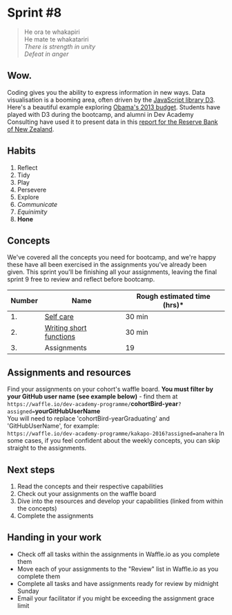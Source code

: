 # Sprint #8

> He ora te whakapiri<br>
> He mate te whakatariri<br>
> *There is strength in unity*<br>
> *Defeat in anger*<br>

## Wow.
Coding gives you the ability to express information in new ways. Data visualisation is a booming area, often driven by the [JavaScript library D3](http://d3js.org/). Here's a beautiful example exploring [Obama's 2013 budget](http://www.nytimes.com/interactive/2012/02/13/us/politics/2013-budget-proposal-graphic.html). Students have played with D3 during the bootcamp, and alumni in Dev Academy Consulting have used it to present data in this [report for the Reserve Bank of New Zealand](http://annualreport.rbnz.govt.nz/financial-highlights#key-points).

## Habits

<!-- learn > develop > practice -->
1. Reflect
2. Tidy
3. Play
5. Persevere
6. Explore
6. *Communicate*
7. *Equinimity*
8. **Hone**


## Concepts

We've covered all the concepts you need for bootcamp, and we're happy these have all been exercised in the assignments you've already been given. This sprint you'll be finishing all your assignments, leaving the final sprint 9 free to review and reflect before bootcamp.

Number | Name | Rough estimated time (hrs)*
--------|-------------------|----------
1. | [Self care](https://github.com/dev-academy-programme/curriculum/tree/master/resources/self-care-ARTICLE/README.md) | 30 min
2. | [Writing short functions](https://github.com/dev-academy-programme/curriculum/tree/master/resources/js-writing-short-functions-ARTICLE/README.md) | 30 min
3. | Assignments | 19


## Assignments and resources
Find your assignments on your cohort's waffle board. **You must filter by your GitHub user name (see example below)** - find them at<br> `https://waffle.io/dev-academy-programme/`**cohortBird-year**`?assigned=`**yourGitHubUserName**
<br>
You will need to replace 'cohortBird-yearGraduating' and 'GitHubUserName', for example:<br> `https://waffle.io/dev-academy-programme/kakapo-2016?assigned=anahera`
In some cases, if you feel confident about the weekly concepts, you can skip straight to the assignments.

## Next steps
1. Read the concepts and their respective capabilities
2. Check out your assignments on the waffle board
3. Dive into the resources and develop your capabilities (linked from within the concepts)
4. Complete the assignments

## Handing in your work
- Check off all tasks within the assignments in Waffle.io as you complete them
- Move each of your assignments to the "Review" list in Waffle.io as you complete them
- Complete all tasks and have assignments ready for review by midnight Sunday
- Email your facilitator if you might be exceeding the assignment grace limit

